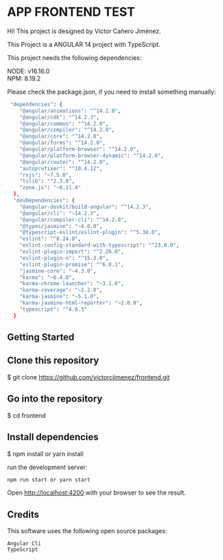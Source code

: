 # APP FRONTEND TEST

Hi! This project is designed by Víctor Cañero Jiménez.

This Project is a ANGULAR 14 project with TypeScript.

This project needs the following dependencies:

NODE: v16.16.0 <br>
NPM: 8.19.2

Please check the package.json, if you need to install something manually:

```bash
 "dependencies": {
    "@angular/animations": "^14.2.0",
    "@angular/cdk": "^14.2.3",
    "@angular/common": "^14.2.0",
    "@angular/compiler": "^14.2.0",
    "@angular/core": "^14.2.0",
    "@angular/forms": "^14.2.0",
    "@angular/platform-browser": "^14.2.0",
    "@angular/platform-browser-dynamic": "^14.2.0",
    "@angular/router": "^14.2.0",
    "autoprefixer": "^10.4.12",
    "rxjs": "~7.5.0",
    "tslib": "^2.3.0",
    "zone.js": "~0.11.4"
  },
  "devDependencies": {
    "@angular-devkit/build-angular": "^14.2.3",
    "@angular/cli": "~14.2.3",
    "@angular/compiler-cli": "^14.2.0",
    "@types/jasmine": "~4.0.0",
    "@typescript-eslint/eslint-plugin": "^5.38.0",
    "eslint": "^8.24.0",
    "eslint-config-standard-with-typescript": "^23.0.0",
    "eslint-plugin-import": "^2.26.0",
    "eslint-plugin-n": "^15.3.0",
    "eslint-plugin-promise": "^6.0.1",
    "jasmine-core": "~4.3.0",
    "karma": "~6.4.0",
    "karma-chrome-launcher": "~3.1.0",
    "karma-coverage": "~2.2.0",
    "karma-jasmine": "~5.1.0",
    "karma-jasmine-html-reporter": "~2.0.0",
    "typescript": "^4.8.3"
  }
```

## Getting Started

## Clone this repository

$ git clone https://github.com/victorcjimenez/frontend.git

## Go into the repository

$ cd frontend

## Install dependencies

$ npm install or yarn install

run the development server:

```bash
npm run start or yarn start

```

Open [http://localhost:4200](http://localhost:4200) with your browser to see the result.

## Credits

This software uses the following open source packages:

    Angular Cli
    TypeScript
